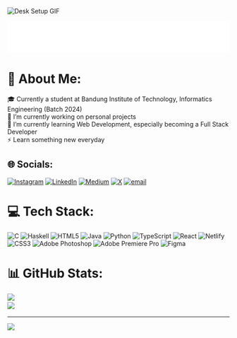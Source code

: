 <img src="https://giffiles.alphacoders.com/223/223281.gif" alt="Desk Setup GIF" width="700">

![Neon Header](https://raw.githubusercontent.com/arghaarham/arghaarham/main/neon-header.svg)

# 💫 About Me:
🎓 Currently a student at Bandung Institute of Technology, Informatics Engineering (Batch 2024)<br>🔭 I’m currently working on personal projects <br>🌱 I’m currently learning Web Development, especially becoming a Full Stack Developer<br>⚡ Learn something new everyday


## 🌐 Socials:
[![Instagram](https://img.shields.io/badge/Instagram-%23E4405F.svg?logo=Instagram&logoColor=white)](https://instagram.com/arghaarham) [![LinkedIn](https://img.shields.io/badge/LinkedIn-%230077B5.svg?logo=linkedin&logoColor=white)](https://linkedin.com/in/arghaarham) [![Medium](https://img.shields.io/badge/Medium-12100E?logo=medium&logoColor=white)](https://medium.com/@arghaarham) [![X](https://img.shields.io/badge/X-black.svg?logo=X&logoColor=white)](https://x.com/arghablee) [![email](https://img.shields.io/badge/Email-D14836?logo=gmail&logoColor=white)](mailto:arghawisesa@gmail.com) 

# 💻 Tech Stack:
![C](https://img.shields.io/badge/c-%2300599C.svg?style=for-the-badge&logo=c&logoColor=white) ![Haskell](https://img.shields.io/badge/Haskell-5e5086?style=for-the-badge&logo=haskell&logoColor=white) ![HTML5](https://img.shields.io/badge/html5-%23E34F26.svg?style=for-the-badge&logo=html5&logoColor=white) ![Java](https://img.shields.io/badge/java-%23ED8B00.svg?style=for-the-badge&logo=openjdk&logoColor=white) ![Python](https://img.shields.io/badge/python-3670A0?style=for-the-badge&logo=python&logoColor=ffdd54) ![TypeScript](https://img.shields.io/badge/typescript-%23007ACC.svg?style=for-the-badge&logo=typescript&logoColor=white) ![React](https://img.shields.io/badge/react-%2320232a.svg?style=for-the-badge&logo=react&logoColor=%2361DAFB) ![Netlify](https://img.shields.io/badge/netlify-%23000000.svg?style=for-the-badge&logo=netlify&logoColor=#00C7B7) ![CSS3](https://img.shields.io/badge/css3-%231572B6.svg?style=for-the-badge&logo=css3&logoColor=white) ![Adobe Photoshop](https://img.shields.io/badge/adobe%20photoshop-%2331A8FF.svg?style=for-the-badge&logo=adobe%20photoshop&logoColor=white) ![Adobe Premiere Pro](https://img.shields.io/badge/Adobe%20Premiere%20Pro-9999FF.svg?style=for-the-badge&logo=Adobe%20Premiere%20Pro&logoColor=white) ![Figma](https://img.shields.io/badge/figma-%23F24E1E.svg?style=for-the-badge&logo=figma&logoColor=white)
# 📊 GitHub Stats:
![](https://nirzak-streak-stats.vercel.app/?user=arghaarham&theme=neon&hide_border=false)<br/>
![](https://github-readme-stats.vercel.app/api/top-langs/?username=arghaarham&theme=neon&hide_border=false&include_all_commits=true&count_private=true&layout=compact)


---
[![](https://visitcount.itsvg.in/api?id=arghaarham&icon=0&color=0)](https://visitcount.itsvg.in)

<!-- Proudly created with GPRM ( https://gprm.itsvg.in ) -->
